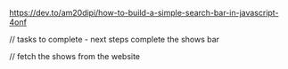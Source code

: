 https://dev.to/am20dipi/how-to-build-a-simple-search-bar-in-javascript-4onf

// tasks to complete - next steps complete the shows bar

// fetch the shows from the website